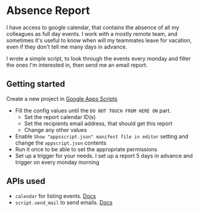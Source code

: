 # Absence Report

I have access to google calendar, that contains the absence of all my colleagues as full day events.
I work with a mostly remote team, and sometimes it's useful to know when will my teammates leave for vacation,
even if they don't tell me many days in advance.

I wrote a simple script, to look through the events every monday and filter the ones I'm interested in, then send me an email report.

## Getting started

Create a new project in [Google Apps Scripts](https://script.google.com/)

- Fill the config values until the `DO NOT TOUCH FROM HERE ON` part.
  - Set the report calendar ID(s)
  - Set the recipients email address, that should get this report
  - Change any other values
- Enable `Show "appsscript.json" manifest file in editor` setting and change the `appscript.json` contents
- Run it once to be able to set the appropriate permissions
- Set up a trigger for your needs. I set up a report 5 days in advance and trigger on every monday morning

## APIs used

- `calendar` for listing events. [Docs](https://developers.google.com/calendar/api/v3/reference)
- `script.send_mail` to send emails. [Docs](https://developers.google.com/apps-script/reference/mail/mail-app)